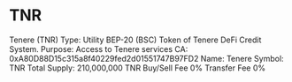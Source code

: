 # TNR
Tenere (TNR)
Type: Utility BEP-20 (BSC) Token of Tenere DeFi Credit System.
Purpose: Access to Tenere services
CA: 0xA80D88D15c315a8f40229fed2d01551747B97FD2
Name: Tenere
Symbol: TNR
Total Supply: 210,000,000 TNR
Buy/Sell Fee 0%
Transfer Fee 0%
